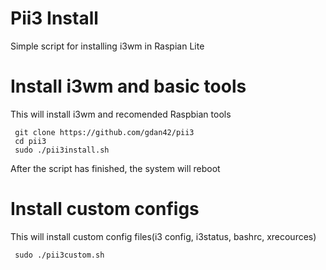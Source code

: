 # Pii3 Install 
Simple script for installing i3wm in Raspian Lite
 
 # Install i3wm and basic tools
This will install i3wm and recomended Raspbian tools

     git clone https://github.com/gdan42/pii3
     cd pii3
     sudo ./pii3install.sh
     
After the script has finished, the system will reboot     
     

#  Install custom configs 
This will install custom config files(i3 config, i3status, bashrc, xrecources)

     sudo ./pii3custom.sh

